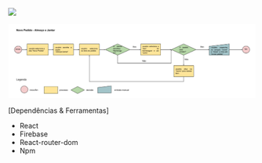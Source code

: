 ![](/src/images/Novo_Cafe.png)

![](/src/images/Novo_Pedido_Outros.png)

[Dependências & Ferramentas]

+ React
+ Firebase
+ React-router-dom
+ Npm